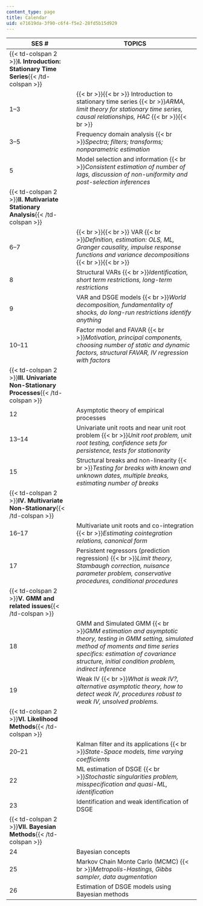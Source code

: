 ```yaml
---
content_type: page
title: Calendar
uid: e71619da-3f90-c6f4-f5e2-28fd5b15d929
---
```


| SES # | TOPICS |
| --- | --- |
| {{< td-colspan 2 >}}**I. Introduction: Stationary Time Series**{{< /td-colspan >}} ||
| 1–3 |  {{< br >}}{{< br >}} Introduction to stationary time series  {{< br >}}_ARMA, limit theory for stationary time series, causal relationships, HAC_ {{< br >}}{{< br >}}  |
| 3–5 | Frequency domain analysis  {{< br >}}_Spectra; filters; transforms; nonparametric estimation_ |
| 5 | Model selection and information  {{< br >}}_Consistent estimation of number of lags, discussion of non-uniformity and post-selection inferences_ |
| {{< td-colspan 2 >}}**II. Mutivariate Stationary Analysis**{{< /td-colspan >}} ||
| 6–7 |  {{< br >}}{{< br >}} VAR  {{< br >}}_Definition, estimation: OLS, ML, Granger causality, impulse response functions and variance decompositions_ {{< br >}}{{< br >}}  |
| 8 | Structural VARs  {{< br >}}_Identification, short term restrictions, long-term restrictions_ |
| 9 | VAR and DSGE models  {{< br >}}_World decomposition, fundamentality of shocks, do long-run restrictions identify anything_ |
| 10–11 | Factor model and FAVAR  {{< br >}}_Motivation, principal components, choosing number of static and dynamic factors, structural FAVAR, IV regression with factors_ |
| {{< td-colspan 2 >}}**III. Univariate Non-Stationary Processes**{{< /td-colspan >}} ||
| 12 | Asymptotic theory of empirical processes |
| 13–14 | Univariate unit roots and near unit root problem  {{< br >}}_Unit root problem, unit root testing, confidence sets for persistence, tests for stationarity_ |
| 15 | Structural breaks and non-linearity  {{< br >}}_Testing for breaks with known and unknown dates, multiple breaks, estimating number of breaks_ |
| {{< td-colspan 2 >}}**IV. Multivariate Non-Stationary**{{< /td-colspan >}} ||
| 16–17 | Multivariate unit roots and co-integration  {{< br >}}_Estimating cointegration relations, canonical form_ |
| 17 | Persistent regressors (prediction regression)  {{< br >}}_Limit theory, Stambaugh correction, nuisance parameter problem, conservative procedures, conditional procedures_ |
| {{< td-colspan 2 >}}**V. GMM and related issues**{{< /td-colspan >}} ||
| 18 | GMM and Simulated GMM  {{< br >}}_GMM estimation and asymptotic theory, testing in GMM setting, simulated method of moments and time series specifics: estimation of covariance structure, initial condition problem, indirect inference_ |
| 19 | Weak IV  {{< br >}}_What is weak IV?, alternative asymptotic theory, how to detect weak IV, procedures robust to weak IV, unsolved problems._ |
| {{< td-colspan 2 >}}**VI. Likelihood Methods**{{< /td-colspan >}} ||
| 20–21 | Kalman filter and its applications  {{< br >}}_State-Space models, time varying coefficients_ |
| 22 | ML estimation of DSGE  {{< br >}}_Stochastic singularities problem, misspecification and quasi-ML, identification_ |
| 23 | Identification and weak identification of DSGE |
| {{< td-colspan 2 >}}**VII. Bayesian Methods**{{< /td-colspan >}} ||
| 24 | Bayesian concepts |
| 25 | Markov Chain Monte Carlo (MCMC)  {{< br >}}_Metropolis-Hastings, Gibbs sampler, data augmentation_ |
| 26 | Estimation of DSGE models using Bayesian methods